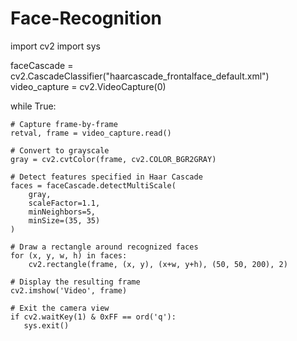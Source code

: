 # Face-Recognition
import cv2
import sys

faceCascade = cv2.CascadeClassifier("haarcascade_frontalface_default.xml")
video_capture = cv2.VideoCapture(0)

while True:

    # Capture frame-by-frame
    retval, frame = video_capture.read()

    # Convert to grayscale
    gray = cv2.cvtColor(frame, cv2.COLOR_BGR2GRAY)

    # Detect features specified in Haar Cascade
    faces = faceCascade.detectMultiScale(
        gray,
        scaleFactor=1.1,
        minNeighbors=5,
        minSize=(35, 35)
    )

    # Draw a rectangle around recognized faces
    for (x, y, w, h) in faces:
        cv2.rectangle(frame, (x, y), (x+w, y+h), (50, 50, 200), 2)

    # Display the resulting frame
    cv2.imshow('Video', frame)

    # Exit the camera view
    if cv2.waitKey(1) & 0xFF == ord('q'):
       sys.exit()

